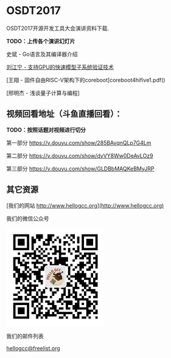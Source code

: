 # OSDT2017

OSDT2017开源开发工具大会演讲资料下载.

**TODO：上传各个演讲幻灯片**

史斌 - Go语言及其编译器介绍

[刘江宁 - 支持GPU的快速模型子系统验证技术](OSDT2017-ARM-GPU-Fast-Model.pdf)

[王翔 - 固件自由RISC-V架构下的coreboot]coreboot4hifive1.pdf()

[邢明杰 - 浅谈量子计算与编程]

## 视频回看地址（斗鱼直播回看）：

**TODO：按照话题对视频进行切分**

第一部分
https://v.douyu.com/show/285BAvqnQLp7G4Lm

第二部分
https://v.douyu.com/show/dyVY8Ww0DeAvLOz9

第三部分
https://v.douyu.com/show/GLDBbMAQKeBMyJRP

## 其它资源

[我们的网站 http://www.hellogcc.org](http://www.hellogcc.org)

我们的微信公众号

![hellogcc2007](weixin_hellogcc2007.jpg)

我们的邮件列表

hellogcc@freelist.org
